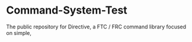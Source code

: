 # Command-System-Test
The public repository for Directive, a FTC / FRC command library focused on simple, 
